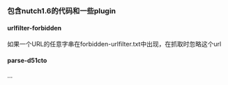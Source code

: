<h3>包含nutch1.6的代码和一些plugin</h3>
<h4>urlfilter-forbidden</h4>
如果一个URL的任意字串在forbidden-urlfilter.txt中出现，在抓取时忽略这个url

<h4>parse-d51cto</h4>
...
